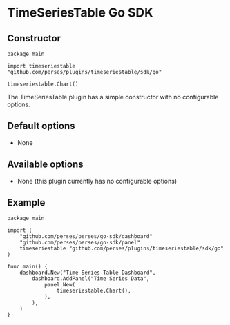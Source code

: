 # TimeSeriesTable Go SDK

## Constructor

```golang
package main

import timeseriestable "github.com/perses/plugins/timeseriestable/sdk/go"

timeseriestable.Chart()
```

The TimeSeriesTable plugin has a simple constructor with no configurable options.

## Default options

- None

## Available options

- None (this plugin currently has no configurable options)

## Example

```golang
package main

import (
	"github.com/perses/perses/go-sdk/dashboard"
	"github.com/perses/perses/go-sdk/panel"
	timeseriestable "github.com/perses/plugins/timeseriestable/sdk/go"
)

func main() {
	dashboard.New("Time Series Table Dashboard",
		dashboard.AddPanel("Time Series Data",
			panel.New(
				timeseriestable.Chart(),
			),
		),
	)
}